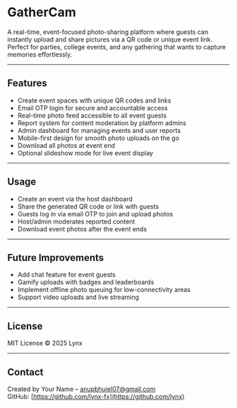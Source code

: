 # GatherCam

A real-time, event-focused photo-sharing platform where guests can instantly upload and share pictures via a QR code or unique event link. Perfect for parties, college events, and any gathering that wants to capture memories effortlessly.

---

## Features

- Create event spaces with unique QR codes and links  
- Email OTP login for secure and accountable access  
- Real-time photo feed accessible to all event guests  
- Report system for content moderation by platform admins  
- Admin dashboard for managing events and user reports  
- Mobile-first design for smooth photo uploads on the go  
- Download all photos at event end  
- Optional slideshow mode for live event display  

---

## Usage

- Create an event via the host dashboard  
- Share the generated QR code or link with guests  
- Guests log in via email OTP to join and upload photos  
- Host/admin moderates reported content  
- Download event photos after the event ends  

---

## Future Improvements

- Add chat feature for event guests  
- Gamify uploads with badges and leaderboards  
- Implement offline photo queuing for low-connectivity areas  
- Support video uploads and live streaming  

---

## License

MIT License © 2025 Lynx

---

## Contact

Created by Your Name – [anupbhujel07@gmail.com](mailto:anupbhujel07@gmail.com)  
GitHub: [https://github.com/lynx-fx](https://github.com/lynx)
